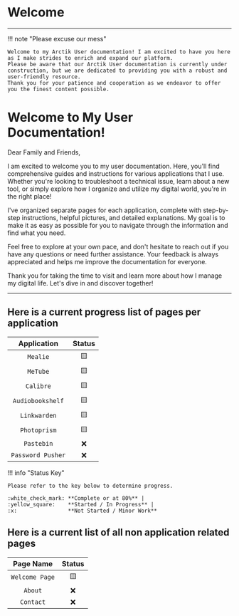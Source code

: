 # Welcome
---
!!! note "Please excuse our mess"

	Welcome to my Arctik User documentation! I am excited to have you here as I make strides to enrich and expand our platform. 
	Please be aware that our Arctik User documentation is currently under construction, but we are dedicated to providing you with a robust and user-friendly resource. 
	Thank you for your patience and cooperation as we endeavor to offer you the finest content possible.

# Welcome to My User Documentation!

Dear Family and Friends,

I am excited to welcome you to my user documentation. Here, you'll find comprehensive guides and instructions for various applications that I use. Whether you're looking to troubleshoot a technical issue, learn about a new tool, or simply explore how I organize and utilize my digital world, you're in the right place!

I've organized separate pages for each application, complete with step-by-step instructions, helpful pictures, and detailed explanations. My goal is to make it as easy as possible for you to navigate through the information and find what you need.

Feel free to explore at your own pace, and don't hesitate to reach out if you have any questions or need further assistance. Your feedback is always appreciated and helps me improve the documentation for everyone.

Thank you for taking the time to visit and learn more about how I manage my digital life. Let's dive in and discover together!

---


## Here is a current progress list of pages per application

| Application      | Status                          |
| :---------:      | :----------------------------------: |
| `Mealie`         | :yellow_square:  |
| `MeTube`         | :yellow_square:  |
| `Calibre`        | :yellow_square:  |
| `Audiobookshelf` | :yellow_square:  |
| `Linkwarden`     | :yellow_square:  |
| `Photoprism`     | :yellow_square:  |
| `Pastebin`       | :x:              |
| `Password Pusher`| :x:              |

!!! info "Status Key"

	Please refer to the key below to determine progress.
	
	:white_check_mark: **Complete or at 80%** |
	:yellow_square:    **Started / In Progress** |
	:x:                **Not Started / Minor Work**

## Here is a current list of all non application related pages
| Page Name        | Status                          |
| :---------:      | :----------------------------------: |
| `Welcome Page`   | :yellow_square:   |
| `About`          | :x:               |
| `Contact`        | :x:               |

